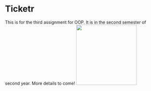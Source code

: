 # Ticketr
This is for the third assignment for OOP. It is in the second semester of second year. More details to come!
<img src="http://i.imgur.com/aMo4RaH.png" alt="" height="200" style="max-width:100%;">
